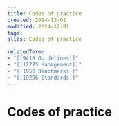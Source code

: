 ```yaml
---
title: Codes of practice
created: 2024-12-01
modified: 2024-12-01
tags: 
alias: Codes of practice

relatedTerm:
- "[[9418 Guidelines]]"
- "[[12775 Management]]"
- "[[1950 Benchmarks]]"
- "[[19296 Standards]]"
---
```

# Codes of practice
